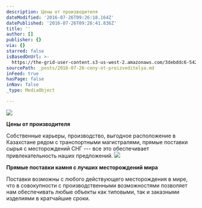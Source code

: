 ```yaml
---
description: Цены от производителя
dateModified: '2016-07-26T09:26:18.164Z'
datePublished: '2016-07-26T09:26:41.836Z'
title: ''
author: []
publisher: {}
via: {}
starred: false
isBasedOnUrl: >-
  https://the-grid-user-content.s3-us-west-2.amazonaws.com/3debddc6-5424-4965-ad1a-dc65e668bd05.jpg
sourcePath: _posts/2016-07-26-ceny-ot-proizvoditelya.md
inFeed: true
hasPage: false
inNav: false
_type: MediaObject

---
```

![](https://the-grid-user-content.s3-us-west-2.amazonaws.com/3debddc6-5424-4965-ad1a-dc65e668bd05.jpg)

**Цены от производителя**

Собственные карьеры, производство, выгодное расположение в Казахстане рядом с транспортными магистралями, прямые поставки сырья c месторождений СНГ --- все это обеспечивает привлекательность наших предложений.
![](https://the-grid-user-content.s3-us-west-2.amazonaws.com/f9f56b37-882e-4c6f-8aa2-755a0a05aca5.jpg)

**Прямые поставки камня с лучших месторождений мира**

Поставки возможны с любого действующего месторождения в мире, что в совокупности с производственными возможностями позволяет нам обеспечивать любые объекты как типовыми, так и заказными изделиями в кратчайшие сроки.